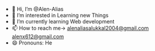 - 👋 Hi, I’m @Alen-Alias
- 👀 I’m interested in Learning new Things
- 🌱 I’m currently learning Web development 
- 📫 How to reach me-> alenaliasalukkal2004@gmail.com
alenx612@gmail.com
- 😄 Pronouns: He

<!---
Alen-Alias/Alen-Alias is a ✨ special ✨ repository because its `README.md` (this file) appears on your GitHub profile.
You can click the Preview link to take a look at your changes.
--->
